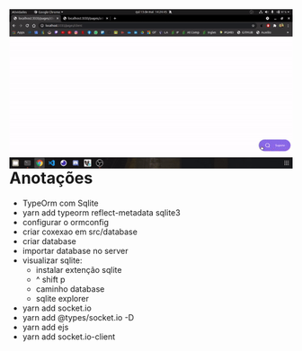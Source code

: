 <img align="right" src="gif.gif" width="600">

# Anotações
- TypeOrm com Sqlite
- yarn add typeorm reflect-metadata sqlite3
- configurar o ormconfig
- criar coxexao em src/database
- criar database
- importar database no server
- visualizar sqlite:
    - instalar extenção sqlite
    - ^ shift p 
    - caminho database
    - sqlite explorer
- yarn add socket.io
- yarn add @types/socket.io -D
- yarn add ejs
- yarn add socket.io-client
